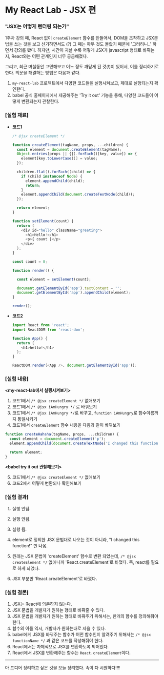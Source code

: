 My React Lab - JSX 편
===

### **"JSX는 어떻게 렌더링 되는가"**

1주차 강의 때, React 없이 ```createElement``` 함수를 만들어서, DOM을 조작하고 JSX문법을 쓰는 것을 보고 신기하면서도 (?) 그 때는 아무 것도 몰랐기 때문에 '그러려니..' 하면서 강의를 봤다. 하지만, 시간이 지날 수록 어떻게 JSX가 javascript 형태로 바뀌는지, React와는 어떤 관계인지 너무 궁금해졌다. 

그리고, 최근 며칠동안 고민해보고 어느 정도 깨닫게 된 것(!)이 있어서, 이를 정리하기로 한다. 의문을 해결하는 방법은 다음과 같다.

 1) ```my-react-lab``` 프로젝트에서 다양한 코드들을 실행시켜보고, 제대로 실행되는지 확인한다.
 2) babel 공식 홈페이지에서 제공해주는 'Try it out' 기능을 통해, 다양한 코드들이 어떻게 변환되는지 관찰한다.

### [실험 재료]
* **코드1**
  ```javascript
  /* @jsx createElement */

  function createElement(tagName, props, ...children) {
    const element = document.createElement(tagName);
    Object.entries(props || {}).forEach(([key, value]) => {
      element[key.toLowerCase()] = value;
    });

    children.flat().forEach((child) => {
      if (child instanceof Node) {
        element.appendChild(child);
        return;
      }
      element.appendChild(document.createTextNode(child));
    });

    return element;
  }

  function setElement(count) {
    return (
      <div id="hello" className="greeting">
        <h1>Hello!</h1>
        <p>{ count }</p>
      </div>
    );
  }

  const count = 0;

  function render() {

    const element = setElement(count);

    document.getElementById('app').textContent = '';
    document.getElementById('app').appendChild(element);
  }

  render();
  ```

* **코드2**
  ```javascript
  import React from 'react';
  import ReactDOM from 'react-dom';

  function App() {
    return (
      <h1>hello!</h1>
    );
  }

  ReactDOM.render(<App />, document.getElementById('app'));
  ```
### [실험 내용]
**<my-react-lab에서 실행시켜보기>**

1. 코드1에서 ```/* @jsx createElement */``` 없애보기
2. 코드1에서 ```/* @jsx iAmHungry */``` 로 바꿔보기
3. 코드1에서 ```/* @jsx iAmHungry */```로 바꾸고, ```function iAmHungry```로 함수이름까지 통일시키기
4. 코드1에서 ```createElement``` 함수 내용을 다음과 같이 바꿔보기
  ```javascript
  function createHahaha(tagName, props, ...children) {
    const element = document.createElement('p');
    element.appendChild(document.createTextNode('I changed this function!'));

    return element;
  }
  ```

**<babel try it out 관찰해보기>**

5. 코드1에서 ```/* @jsx createElement */``` 없애보기
6. 코드2에서 어떻게 변환되나 확인해보기


### [실험 결과]
1. 실행 안됨.
2. 실행 안됨.
3. 실행 됨.
4. element로 정의한 JSX 문법대로 나오는 것이 아니라, "I changed this function!" 만 나옴.

5. 원래는 JSX 문법이 'createElement' 함수로 변환 되었는데, ```/* @jsx createElement */``` 없애니까 'React.createElement'로 바꼈다. 즉, react를 필요로 하게 되었다.
6. JSX 부분만 'React.createElement'로 바꼈다.

### [실험 결론]
1. JSX는 React에 의존하지 않는다.
2. JSX 문법을 개발자가 원하는 형태로 바꿔줄 수 있다.
3. JSX 문법을 개발자가 원하는 형태로 바꿔주기 위해서는, 한개의 함수를 정의해줘야 한다.
4. 함수의 이름 역시, 개발자가 원하는대로 지을 수 있다.
5. babel에게 JSX를 바꿔주는 함수가 어떤 함수인지 알려주기 위해서는 ```/* @jsx functionName */``` 과 같은 코드를 작성해줘야 한다.
6. React에서는 자체적으로 JSX를 변환하도록 되어있다. 
7. React에서 JSX를 변환해주는 함수는 ```React.createElement```이다.

-----
아 드디어 정리하고 싶은 것을 오늘 정리했다. 속이 다 시원하다!!!!

